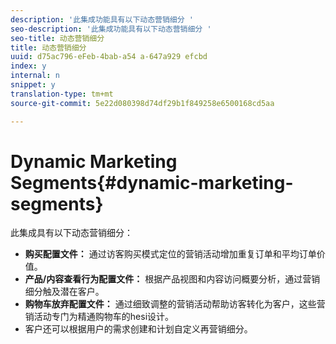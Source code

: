 ```yaml
---
description: '此集成功能具有以下动态营销细分 '
seo-description: '此集成功能具有以下动态营销细分 '
seo-title: 动态营销细分
title: 动态营销细分
uuid: d75ac796-eFeb-4bab-a54 a-647a929 efcbd
index: y
internal: n
snippet: y
translation-type: tm+mt
source-git-commit: 5e22d080398d74df29b1f849258e6500168cd5aa

---
```



# Dynamic Marketing Segments{#dynamic-marketing-segments}

此集成具有以下动态营销细分：

* **购买配置文件：** 通过访客购买模式定位的营销活动增加重复订单和平均订单价值。
* **产品/内容查看行为配置文件：** 根据产品视图和内容访问概要分析，通过营销细分触及潜在客户。
* **购物车放弃配置文件：** 通过细致调整的营销活动帮助访客转化为客户，这些营销活动专门为精通购物车的hesi设计。
* 客户还可以根据用户的需求创建和计划自定义再营销细分。

